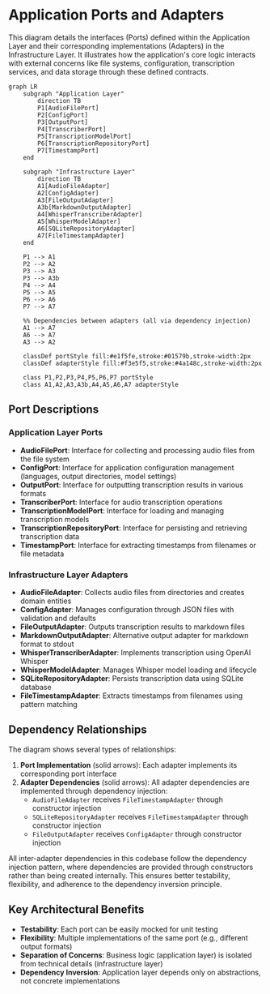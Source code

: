 # Application Ports and Adapters

This diagram details the interfaces (Ports) defined within the Application Layer and their corresponding implementations (Adapters) in the Infrastructure Layer. It illustrates how the application's core logic interacts with external concerns like file systems, configuration, transcription services, and data storage through these defined contracts.

```mermaid
graph LR
    subgraph "Application Layer"
        direction TB
        P1[AudioFilePort]
        P2[ConfigPort]
        P3[OutputPort]
        P4[TranscriberPort]
        P5[TranscriptionModelPort]
        P6[TranscriptionRepositoryPort]
        P7[TimestampPort]
    end

    subgraph "Infrastructure Layer"
        direction TB
        A1[AudioFileAdapter]
        A2[ConfigAdapter]
        A3[FileOutputAdapter]
        A3b[MarkdownOutputAdapter] 
        A4[WhisperTranscriberAdapter]
        A5[WhisperModelAdapter]
        A6[SQLiteRepositoryAdapter]
        A7[FileTimestampAdapter]
    end

    P1 --> A1
    P2 --> A2
    P3 --> A3
    P3 --> A3b
    P4 --> A4
    P5 --> A5
    P6 --> A6
    P7 --> A7

    %% Dependencies between adapters (all via dependency injection)
    A1 --> A7
    A6 --> A7
    A3 --> A2

    classDef portStyle fill:#e1f5fe,stroke:#01579b,stroke-width:2px
    classDef adapterStyle fill:#f3e5f5,stroke:#4a148c,stroke-width:2px

    class P1,P2,P3,P4,P5,P6,P7 portStyle
    class A1,A2,A3,A3b,A4,A5,A6,A7 adapterStyle
```

## Port Descriptions

### Application Layer Ports

- **AudioFilePort**: Interface for collecting and processing audio files from the file system
- **ConfigPort**: Interface for application configuration management (languages, output directories, model settings)
- **OutputPort**: Interface for outputting transcription results in various formats  
- **TranscriberPort**: Interface for audio transcription operations
- **TranscriptionModelPort**: Interface for loading and managing transcription models
- **TranscriptionRepositoryPort**: Interface for persisting and retrieving transcription data
- **TimestampPort**: Interface for extracting timestamps from filenames or file metadata

### Infrastructure Layer Adapters

- **AudioFileAdapter**: Collects audio files from directories and creates domain entities
- **ConfigAdapter**: Manages configuration through JSON files with validation and defaults
- **FileOutputAdapter**: Outputs transcription results to markdown files
- **MarkdownOutputAdapter**: Alternative output adapter for markdown format to stdout
- **WhisperTranscriberAdapter**: Implements transcription using OpenAI Whisper
- **WhisperModelAdapter**: Manages Whisper model loading and lifecycle
- **SQLiteRepositoryAdapter**: Persists transcription data using SQLite database
- **FileTimestampAdapter**: Extracts timestamps from filenames using pattern matching

## Dependency Relationships

The diagram shows several types of relationships:

1. **Port Implementation** (solid arrows): Each adapter implements its corresponding port interface
2. **Adapter Dependencies** (solid arrows): All adapter dependencies are implemented through dependency injection:
   - `AudioFileAdapter` receives `FileTimestampAdapter` through constructor injection
   - `SQLiteRepositoryAdapter` receives `FileTimestampAdapter` through constructor injection  
   - `FileOutputAdapter` receives `ConfigAdapter` through constructor injection

All inter-adapter dependencies in this codebase follow the dependency injection pattern, where dependencies are provided through constructors rather than being created internally. This ensures better testability, flexibility, and adherence to the dependency inversion principle.

## Key Architectural Benefits

- **Testability**: Each port can be easily mocked for unit testing
- **Flexibility**: Multiple implementations of the same port (e.g., different output formats)
- **Separation of Concerns**: Business logic (application layer) is isolated from technical details (infrastructure layer)
- **Dependency Inversion**: Application layer depends only on abstractions, not concrete implementations